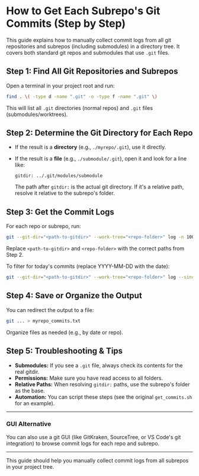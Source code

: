 # How to Get Each Subrepo's Git Commits (Step by Step)

This guide explains how to manually collect commit logs from all git repositories and subrepos (including submodules) in a directory tree. It covers both standard git repos and submodules that use `.git` files.

## Step 1: Find All Git Repositories and Subrepos

Open a terminal in your project root and run:

```bash
find . \( -type d -name ".git" -o -type f -name ".git" \)
```

This will list all `.git` directories (normal repos) and `.git` files (submodules/worktrees).

## Step 2: Determine the Git Directory for Each Repo

- If the result is a **directory** (e.g., `./myrepo/.git`), use it directly.
- If the result is a **file** (e.g., `./submodule/.git`), open it and look for a line like:
  
  ```
  gitdir: ../.git/modules/submodule
  ```
  
  The path after `gitdir:` is the actual git directory. If it's a relative path, resolve it relative to the subrepo's folder.

## Step 3: Get the Commit Logs

For each repo or subrepo, run:

```bash
git --git-dir="<path-to-gitdir>" --work-tree="<repo-folder>" log -n 100 --pretty=format:"%h %ad %s" --date=short
```

Replace `<path-to-gitdir>` and `<repo-folder>` with the correct paths from Step 2.

To filter for today's commits (replace YYYY-MM-DD with the date):

```bash
git --git-dir="<path-to-gitdir>" --work-tree="<repo-folder>" log --since=YYYY-MM-DD --until=YYYY-MM-DD --pretty=format:"%h %ad %s" --date=short
```

## Step 4: Save or Organize the Output

You can redirect the output to a file:

```bash
git ... > myrepo_commits.txt
```

Organize files as needed (e.g., by date or repo).

## Step 5: Troubleshooting & Tips

- **Submodules:** If you see a `.git` file, always check its contents for the real gitdir.
- **Permissions:** Make sure you have read access to all folders.
- **Relative Paths:** When resolving `gitdir:` paths, use the subrepo's folder as the base.
- **Automation:** You can script these steps (see the original `get_commits.sh` for an example).

---

### GUI Alternative

You can also use a git GUI (like GitKraken, SourceTree, or VS Code's git integration) to browse commit logs for each repo and subrepo.

---

This guide should help you manually collect commit logs from all subrepos in your project tree.
